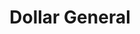 ---
title: "Dollar General"
url: /pottsville/dollar-general-east-arch-street/
shop: variety store
---
